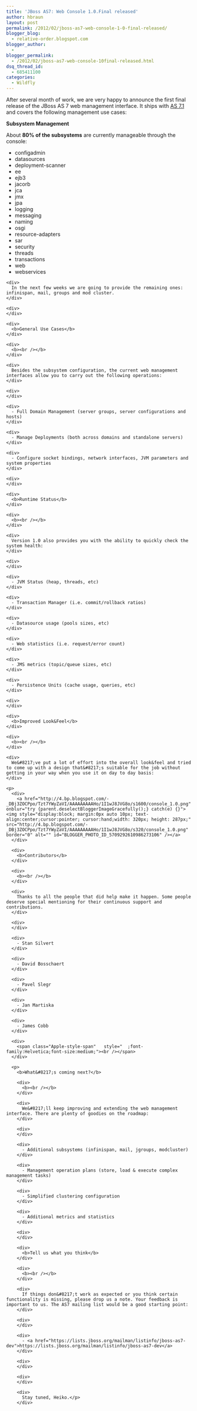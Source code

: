 ```yaml
---
title: 'JBoss AS7: Web Console 1.0.Final released'
author: hbraun
layout: post
permalink: /2012/02/jboss-as7-web-console-1-0-final-released/
blogger_blog:
  - relative-order.blogspot.com
blogger_author:
  - 
blogger_permalink:
  - /2012/02/jboss-as7-web-console-10final-released.html
dsq_thread_id:
  - 685411100
categories:
  - Wildfly
---
```

After several month of work, we are very happy to announce the first final release of the JBoss AS 7 web management interface. It ships with [AS 7.1][1] and covers the following management use cases:

<span style="font-weight:bold;">Subsystem Management</span>

About **80% of the subsystems** are currently manageable through the console: 

<div>
  <div>
    <ul>
      <li>
        configadmin
      </li>
      <li>
        datasources
      </li>
      <li>
        deployment-scanner
      </li>
      <li>
        ee
      </li>
      <li>
        ejb3
      </li>
      <li>
        jacorb
      </li>
      <li>
        jca
      </li>
      <li>
        jmx
      </li>
      <li>
        jpa
      </li>
      <li>
        logging
      </li>
      <li>
        messaging
      </li>
      <li>
        naming
      </li>
      <li>
        osgi
      </li>
      <li>
        resource-adapters
      </li>
      <li>
        sar
      </li>
      <li>
        security
      </li>
      <li>
        threads
      </li>
      <li>
        transactions
      </li>
      <li>
        web
      </li>
      <li>
        webservices
      </li>
    </ul>
  </div>
  
  <p>
    </div> 
    
    <div>
      In the next few weeks we are going to provide the remaining ones: infinispan, mail, groups and mod cluster.
    </div>
    
    <div>
    </div>
    
    <div>
      <b>General Use Cases</b>
    </div>
    
    <div>
      <b><br /></b>
    </div>
    
    <div>
      Besides the subsystem configuration, the current web management interfaces allow you to carry out the following operations:
    </div>
    
    <div>
    </div>
    
    <div>
      - Full Domain Management (server groups, server configurations and hosts)
    </div>
    
    <div>
      - Manage Deployments (both across domains and standalone servers)
    </div>
    
    <div>
      - Configure socket bindings, network interfaces, JVM parameters and system properties
    </div>
    
    <div>
    </div>
    
    <div>
      <b>Runtime Status</b>
    </div>
    
    <div>
      <b><br /></b>
    </div>
    
    <div>
      Version 1.0 also provides you with the ability to quickly check the system health:
    </div>
    
    <div>
    </div>
    
    <div>
      - JVM Status (heap, threads, etc)
    </div>
    
    <div>
      - Transaction Manager (i.e. commit/rollback ratios)
    </div>
    
    <div>
      - Datasource usage (pools sizes, etc)
    </div>
    
    <div>
      - Web statistics (i.e. request/error count)
    </div>
    
    <div>
      - JMS metrics (topic/queue sizes, etc)
    </div>
    
    <div>
      - Persistence Units (cache usage, queries, etc)
    </div>
    
    <div>
    </div>
    
    <div>
      <b>Improved Look&Feel</b>
    </div>
    
    <div>
      <b><br /></b>
    </div>
    
    <div>
      We&#8217;ve put a lot of effort into the overall look&feel and tried to come up with a design that&#8217;s suitable for the job without getting in your way when you use it on day to day basis:
    </div>
    
    <p>
      <div>
        <a href="http://4.bp.blogspot.com/-_DBj3ZOCPpo/Tzt7YWyZaVI/AAAAAAAAAHo/1I1wJ8JVG8o/s1600/console_1.0.png" onblur="try {parent.deselectBloggerImageGracefully();} catch(e) {}"><img style="display:block; margin:0px auto 10px; text-align:center;cursor:pointer; cursor:hand;width: 320px; height: 287px;" src="http://4.bp.blogspot.com/-_DBj3ZOCPpo/Tzt7YWyZaVI/AAAAAAAAAHo/1I1wJ8JVG8o/s320/console_1.0.png" border="0" alt="" id="BLOGGER_PHOTO_ID_5709292610986273106" /></a>
      </div>
      
      <div>
        <b>Contributors</b>
      </div>
      
      <div>
        <b><br /></b>
      </div>
      
      <div>
        Thanks to all the people that did help make it happen. Some people deserve special mentioning for their continuous support and contributions.
      </div>
      
      <div>
      </div>
      
      <div>
        - Stan Silvert
      </div>
      
      <div>
        - David Bosschaert
      </div>
      
      <div>
        - Pavel Slegr
      </div>
      
      <div>
        - Jan Martiska
      </div>
      
      <div>
        - James Cobb
      </div>
      
      <div>
        <span class="Apple-style-span"   style="  ;font-family:Helvetica;font-size:medium;"><br /></span>
      </div>
      
      <p>
        <b>What&#8217;s coming next?</b> 
        
        <div>
          <b><br /></b>
        </div>
        
        <div>
          We&#8217;ll keep improving and extending the web management interface. There are plenty of goodies on the roadmap:
        </div>
        
        <div>
        </div>
        
        <div>
          - Additional subsystems (infinispan, mail, jgroups, modcluster)
        </div>
        
        <div>
          - Management operation plans (store, load & execute complex management tasks)
        </div>
        
        <div>
          - Simplified clustering configuration
        </div>
        
        <div>
          - Additional metrics and statistics
        </div>
        
        <div>
        </div>
        
        <div>
          <b>Tell us what you think</b>
        </div>
        
        <div>
          <b><br /></b>
        </div>
        
        <div>
          If things don&#8217;t work as expected or you think certain functionality is missing, please drop us a note. Your feedback is important to us. The AS7 mailing list would be a good starting point:
        </div>
        
        <div>
        </div>
        
        <div>
          - <a href="https://lists.jboss.org/mailman/listinfo/jboss-as7-dev">https://lists.jboss.org/mailman/listinfo/jboss-as7-dev</a>
        </div>
        
        <div>
        </div>
        
        <div>
        </div>
        
        <div>
          Stay tuned, Heiko.</p>
        </div>

 [1]: http://www.jboss.org/jbossas/downloads/